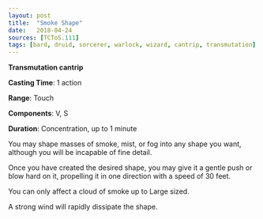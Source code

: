 ```yaml
---
layout: post
title:  "Smoke Shape"
date:   2018-04-24
sources: [TCToS.111]
tags: [bard, druid, sorcerer, warlock, wizard, cantrip, transmutation]
---
```


**Transmutation cantrip**

**Casting Time**: 1 action

**Range**: Touch

**Components**: V, S

**Duration**: Concentration, up to 1 minute

You may shape masses of smoke, mist, or fog into any shape you want, although you will be incapable of fine detail.

Once you have created the desired shape, you may give it a gentle push or blow hard on it, propelling it in one direction with a speed of 30 feet.

You can only affect a cloud of smoke up to Large sized.

A strong wind will rapidly dissipate the shape.